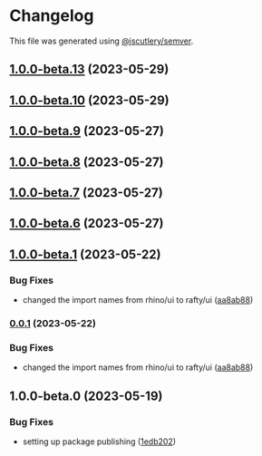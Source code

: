 # Changelog

This file was generated using [@jscutlery/semver](https://github.com/jscutlery/semver).

## [1.0.0-beta.13](https://github.com/rhinobase/raftyui/compare/accordion-1.0.0-beta.12...accordion-1.0.0-beta.13) (2023-05-29)

## [1.0.0-beta.10](https://github.com/rhinobase/design-system/compare/accordion-1.0.0-beta.9...accordion-1.0.0-beta.10) (2023-05-29)

## [1.0.0-beta.9](https://github.com/rhinobase/design-system/compare/accordion-1.0.0-beta.8...accordion-1.0.0-beta.9) (2023-05-27)

## [1.0.0-beta.8](https://github.com/rhinobase/design-system/compare/accordion-1.0.0-beta.7...accordion-1.0.0-beta.8) (2023-05-27)

## [1.0.0-beta.7](https://github.com/rhinobase/design-system/compare/accordion-1.0.0-beta.6...accordion-1.0.0-beta.7) (2023-05-27)

## [1.0.0-beta.6](https://github.com/rhinobase/design-system/compare/accordion-1.0.0-beta.5...accordion-1.0.0-beta.6) (2023-05-27)

## [1.0.0-beta.1](https://github.com/rhinobase/design-system/compare/accordion-1.0.0-beta.0...accordion-1.0.0-beta.1) (2023-05-22)

### Bug Fixes

- changed the import names from rhino/ui to rafty/ui ([aa8ab88](https://github.com/rhinobase/design-system/commit/aa8ab888d7298127a7e49fe8f9e0980315a39e3f))

### [0.0.1](https://github.com/rhinobase/design-system/compare/accordion-1.0.0-beta.0...accordion-0.0.1) (2023-05-22)

### Bug Fixes

- changed the import names from rhino/ui to rafty/ui ([aa8ab88](https://github.com/rhinobase/design-system/commit/aa8ab888d7298127a7e49fe8f9e0980315a39e3f))

## 1.0.0-beta.0 (2023-05-19)

### Bug Fixes

- setting up package publishing ([1edb202](https://github.com/rhinobase/design-system/commit/1edb20248b82d035a7bd75008bb61cac89559fb5))
